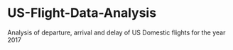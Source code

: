 # US-Flight-Data-Analysis
Analysis of departure, arrival and delay of US Domestic flights for the year 2017
